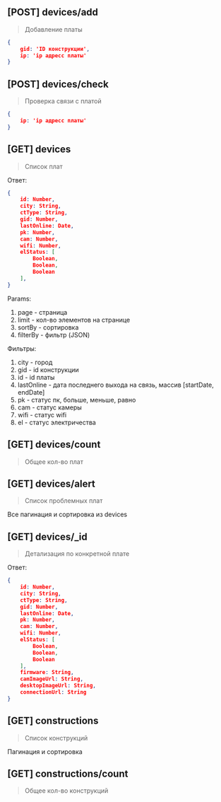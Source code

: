 ## [POST] devices/add

>Добавление платы

```json
{
    gid: 'ID конструкции',
    ip: 'ip адресс платы'
}
```

## [POST] devices/check

>Проверка связи с платой

```json
{
    ip: 'ip адресс платы'
}
```

## [GET] devices

>Список плат

Ответ:
```json
{
    id: Number,
    city: String,
    ctType: String,
    gid: Number,
    lastOnline: Date,
    pk: Number,
    cam: Number,
    wifi: Number,
    elStatus: [
        Boolean,
        Boolean,
        Boolean
    ],
}
```

Params:
1. page - страница
2. limit - кол-во элементов на странице
3. sortBy - сортировка
4. filterBy - фильтр (JSON)

Фильтры:
1. city - город
2. gid - id конструкции
3. id - id платы
4. lastOnline - дата последнего выхода на связь, массив [startDate, endDate]
5. pk - статус пк, больше, меньше, равно
6. cam - статус камеры
7. wifi - статус wifi
8. el - статус электричества

## [GET] devices/count

> Общее кол-во плат

## [GET] devices/alert

> Список проблемных плат

Все пагинация и сортировка из devices

## [GET] devices/_id

> Детализация по конкретной плате

Ответ:

```json
{
    id: Number,
    city: String,
    ctType: String,
    gid: Number,
    lastOnline: Date,
    pk: Number,
    cam: Number,
    wifi: Number,
    elStatus: [
        Boolean,
        Boolean,
        Boolean
    ],
    firmware: String,
    camImageUrl: String,
    desktopImageUrl: String,
    connectionUrl: String
}
```

## [GET] constructions

> Список конструкций

Пагинация и сортировка

## [GET] constructions/count

> Общее кол-во конструкций
